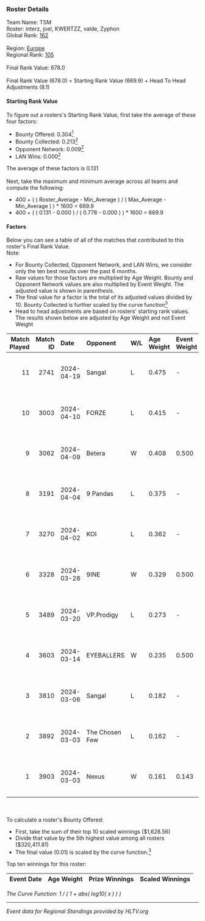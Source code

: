 ### Roster Details<br />
Team Name: TSM<br />
Roster: interz, joel, KWERTZZ, valde, Zyphon<br />
Global Rank: [162](../standings_global.md)<br />
<br />
Region: [Europe]( ../standings_europe.md)<br />
Regional Rank: [105]( ../standings_europe.md)<br />
<br />
Final Rank Value:  678.0<br />
<br />
Final Rank Value (678.0) = Starting Rank Value (669.9) + Head To Head Adjustments (8.1)<br />

#### Starting Rank Value<br />
To figure out a rosters's Starting Rank Value, first take the average of these four factors:<br />
- Bounty Offered: 0.304[<sup>1</sup>](#table2)
- Bounty Collected: 0.213[<sup>2</sup>](#table1)
- Opponent Network: 0.009[<sup>2</sup>](#table1)
- LAN Wins: 0.000[<sup>2</sup>](#table1)

The average of these factors is 0.131<br />
<br />
Next, take the maximum and minimum average across all teams and compute the following:<br />
- 400 + ( ( Roster_Average - Min_Average ) / ( Max_Average - Min_Average ) ) * 1600 = 669.9
- 400 + ( ( 0.131 - 0.000 ) / ( 0.778 - 0.000 ) ) * 1600 = 669.9


#### Factors<br />
Below you can see a table of all of the matches that contributed to this roster's Final Rank Value.<br />
Note:<br />

- For Bounty Collected, Opponent Network, and LAN Wins, we consider only the ten best results over the past 6 months.
- Raw values for those factors are multiplied by Age Weight. Bounty and Opponent Network values are also multiplied by Event Weight. The adjusted value is shown in parenthesis.
- The final value for a factor is the total of its adjusted values divided by 10. Bounty Collected is further scaled by the curve function[<sup>3</sup>](#curveFunction)
- Head to head adjustments are based on rosters' starting rank values. The results shown below are adjusted by Age Weight and not Event Weight
<span id="table1"></span><br />


| Match Played | Match ID | Date       | Opponent       | W/L | Age Weight | Event Weight | Bounty Collected | Opponent Network | LAN Wins  | H2H Adj. | Roster                               |
| -: | -: | :- | :- | :- | :- | :- | :- | :- | :- | -: | :- |
|           11 |     2741 | 2024-04-19 | Sangal         | L   | 0.475      | -            | -                | -                | -         |    -1.06 | interz, joel, KWERTZZ, valde, Zyphon |
|           10 |     3003 | 2024-04-10 | FORZE          | L   | 0.415      | -            | -                | -                | -         |    -2.58 | joel, KWERTZZ, MoDo, valde, Zyphon   |
|            9 |     3062 | 2024-04-09 | Betera         | W   | 0.408      | 0.500        | 0.005 (0.001)    | 0.036 (0.007)    | 0 (0.000) |     7.03 | joel, KWERTZZ, MoDo, valde, Zyphon   |
|            8 |     3191 | 2024-04-04 | 9 Pandas       | L   | 0.375      | -            | -                | -                | -         |    -1.59 | joel, KWERTZZ, poizon, valde, Zyphon |
|            7 |     3270 | 2024-04-02 | KOI            | L   | 0.362      | -            | -                | -                | -         |    -1.14 | joel, KWERTZZ, poizon, valde, Zyphon |
|            6 |     3328 | 2024-03-28 | 9INE           | W   | 0.329      | 0.500        | 0.000 (0.000)    | 0.064 (0.011)    | 0 (0.000) |     3.12 | joel, KWERTZZ, poizon, valde, Zyphon |
|            5 |     3489 | 2024-03-20 | VP.Prodigy     | L   | 0.273      | -            | -                | -                | -         |    -2.21 | joel, KWERTZZ, poizon, valde, Zyphon |
|            4 |     3603 | 2024-03-14 | EYEBALLERS     | W   | 0.235      | 0.500        | 0.005 (0.001)    | 0.488 (0.057)    | 0 (0.000) |     5.81 | interz, joel, MoDo, valde, Zyphon    |
|            3 |     3810 | 2024-03-06 | Sangal         | L   | 0.182      | -            | -                | -                | -         |    -0.36 | interz, JACKZ, joel, poizon, valde   |
|            2 |     3892 | 2024-03-03 | The Chosen Few | L   | 0.162      | -            | -                | -                | -         |    -2.56 | joel, KWERTZZ, poizon, valde, Zyphon |
|            1 |     3903 | 2024-03-03 | Nexus          | W   | 0.161      | 0.143        | 0.014 (0.000)    | 0.447 (0.010)    | 0 (0.000) |     3.65 | joel, KWERTZZ, poizon, valde, Zyphon |

<br />
<span id="table2"></span><br />
To calculate a roster's Bounty Offered:<br />

- First, take the sum of their top 10 scaled winnings ($1,628.56)
- Divide that value by the 5th highest value among all rosters ($320,411.81)
- The final value (0.01) is scaled by the curve function.[<sup>3</sup>](#curveFunction)

Top ten winnings for this roster:<br />

| Event Date | Age Weight | Prize Winnings | Scaled Winnings |
| :- | -: | :- | :- |


<span id="curveFunction"></span>_The Curve Function: 1 / ( 1 + abs( log10( x ) ) )_<br />

---
_Event data for Regional Standings provided by HLTV.org_<br />
